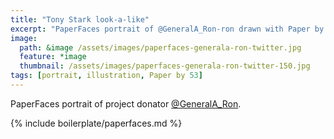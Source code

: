 ```yaml
---
title: "Tony Stark look-a-like"
excerpt: "PaperFaces portrait of @GeneralA_Ron-ron drawn with Paper by 53 on an iPad."
image: 
  path: &image /assets/images/paperfaces-generala-ron-twitter.jpg 
  feature: *image
  thumbnail: /assets/images/paperfaces-generala-ron-twitter-150.jpg
tags: [portrait, illustration, Paper by 53]
---
```


PaperFaces portrait of project donator [@GeneralA_Ron](https://twitter.com/GeneralA_Ron).

{% include boilerplate/paperfaces.md %}
